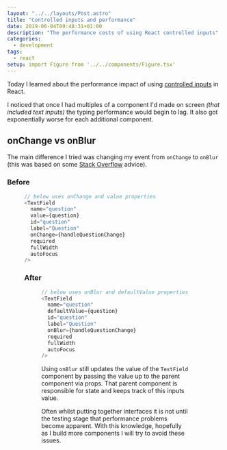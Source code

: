 ```yaml
---
layout: "../../layouts/Post.astro"
title: "Controlled inputs and performance"
date: 2019-06-04T09:48:31+01:00
description: "The performance costs of using React controlled inputs"
categories:
  - development
tags:
  - react
setup: import Figure from '../../components/Figure.tsx'
---
```


Today I learned about the performance impact of using [controlled inputs](https://goshakkk.name/controlled-vs-uncontrolled-inputs-react/) in React.

I noticed that once I had multiples of a component I'd made on screen _(that included text inputs)_ the typing performance would begin to lag. It also got exponentially worse for each additional component.

## onChange vs onBlur

The main difference I tried was changing my event from `onChange` to `onBlur` (this was based on some [Stack Overflow](https://stackoverflow.com/a/38914965) advice).

### Before

<Figure src="/images/controlled-inputs-performance/bad.gif" title="Laggy input performance" alt="Animated gif showing poor input performance" />

<!--more-->

```javascript
// below uses onChange and value properties
<TextField
  name="question"
  value={question}
  id="question"
  label="Question"
  onChange={handleQuestionChange}
  required
  fullWidth
  autoFocus
/>
```

### After

<Figure src="/images/controlled-inputs-performance/good.gif" title="Normal input performance" alt="Animated gif showing improved input performance" />

```javascript
// below uses onBlur and defaultValue properties
<TextField
  name="question"
  defaultValue={question}
  id="question"
  label="Question"
  onBlur={handleQuestionChange}
  required
  fullWidth
  autoFocus
/>
```

Using `onBlur` still updates the value of the `TextField` component by passing the value up to the parent component via props. That parent component is responsible for state and keeps track of this inputs value.

Often whilst putting together interfaces it is not until the testing stage that performance problems become apparent. With this knowledge, hopefully as I build more components I will try to avoid these issues.
